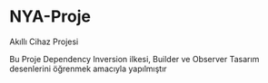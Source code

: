 # NYA-Proje
Akıllı Cihaz Projesi

Bu Proje Dependency Inversion ilkesi, Builder ve Observer Tasarım desenlerini öğrenmek amacıyla yapılmıştır
